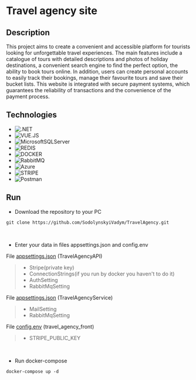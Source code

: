 # Travel agency site

## Description

<p> This project aims to create a convenient and accessible platform for tourists looking for unforgettable travel experiences. The main features include a catalogue of tours with detailed descriptions and photos of holiday 
destinations, a convenient search engine to find the perfect option, the ability to book tours online. In addition, users can create personal accounts to easily track their 
bookings, manage their favourite tours and save their bucket lists. This website is integrated with secure payment systems, which guarantees the reliability of transactions and the convenience of the payment process.</p>

## Technologies

- ![.NET](https://img.shields.io/badge/dotnet-8F2D97?style=for-the-badge&logo=dotnet&logoColor=white)
- ![VUE.JS](https://img.shields.io/badge/vue.js-%2335495e.svg?style=for-the-badge&logo=vuedotjs&logoColor=%234FC08D)
- ![MicrosoftSQLServer](https://img.shields.io/badge/Microsoft%20SQL%20Server-CC2927?style=for-the-badge&logo=microsoft%20sql%20server&logoColor=white)
- ![REDIS](https://img.shields.io/badge/redis-%23DD0031.svg?style=for-the-badge&logo=redis&logoColor=white)
- ![DOCKER](https://img.shields.io/badge/DOCKER-blue?style=for-the-badge&logo=docker&logoColor=white)
- ![RabbitMQ](https://img.shields.io/badge/Rabbitmq-FF6600?style=for-the-badge&logo=rabbitmq&logoColor=white)
- ![Azure](https://img.shields.io/badge/azure-%230072C6.svg?style=for-the-badge&logo=microsoftazure&logoColor=white)
- ![STRIPE](https://img.shields.io/badge/Stripe-2871EA?style=for-the-badge&logo=stripe&logoColor=white)
- ![Postman](https://img.shields.io/badge/Postman-FF6C37?style=for-the-badge&logo=postman&logoColor=white)

## Run

- Download the repository to your PC
```
git clone https://github.com/SodolynskyiVadym/TravelAgency.git
```
<br>

- Enter your data in files appsettings.json and config.env

File [appsettings.json](TravelAgencyAPI/TravelAgencyAPIServer/appsettings.json) (TravelAgencyAPI)
> - Stripe(private key)
> - ConnectionStrings(if you run by docker you haven't to do it)
> - AuthSetting
> - RabbitMqSetting

File [appsettings.json](TravelAgencyService/appsettings.json) (TravelAgencyService)
> - MailSetting
> - RabbitMqSetting

File [config.env](travel_agency_front/config.env) (travel_agency_front)
> - STRIPE_PUBLIC_KEY
<br>

- Run docker-compose
```
docker-compose up -d
```
